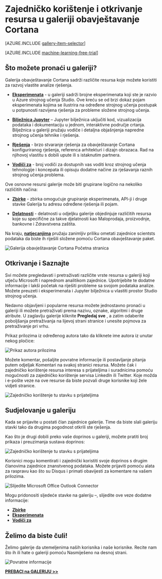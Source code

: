 <properties
    pageTitle="Galerija obavještavanje Cortana | Microsoft Azure"
    description="Zajedničko korištenje i otkrijte analize resurse i drugih značajki u galeriji obavještavanje Cortana. Naučite od drugih korisnika i nemojte vlastite prilozima zajednice."
    services="machine-learning"
    documentationCenter=""
    authors="garyericson"
    manager="jhubbard"
    editor="cgronlun"/>

<tags
    ms.service="machine-learning"
    ms.workload="data-services"
    ms.tgt_pltfrm="na"
    ms.devlang="na"
    ms.topic="article"
    ms.date="10/13/2016"
    ms.author="roopalik;garye"/>


# <a name="share-and-discover-resources-in-the-cortana-intelligence-gallery"></a>Zajedničko korištenje i otkrivanje resursa u galeriji obavještavanje Cortana

[AZURE.INCLUDE [gallery-item-selector](../../includes/machine-learning-gallery-item-selector.md)]

<!-- separating these 2 includes -->

[AZURE.INCLUDE [machine-learning-free-trial](../../includes/machine-learning-free-trial.md)]

## <a name="what-can-i-find-in-the-gallery"></a>Što možete pronaći u galeriji?

Galerija obavještavanje Cortana sadrži različite resursa koje možete koristiti za razvoj vlastite analize rješenja.

- **[Eksperimenata](machine-learning-gallery-experiments.md)** - u galeriji sadrži brojne eksperimenata koji ste je razvio u Azure strojnog učenja Studio. Ove kreću se od brzi dokaz pojam eksperimenata kojima se ilustrira na određene strojnog učenja postupak u potpunosti razvijena rješenja za probleme složene strojnog učenja.

- **[Bilježnica Jupyter](machine-learning-gallery-jupyter-notebooks.md)** – Jupyter bilježnica uključiti kod, vizualizacija podataka i dokumentaciju u jednom, interaktivne područje crtanja.
Bilježnica u galeriji pružaju vodiče i detaljna objašnjenja napredne strojnog učenja tehnike i rješenja.

<!--
- **[Machine Learning APIs](https://machine-learning-gallery-apis.md)** - An experiment developed in Azure Machine Learning can be launched as a web service so that the analytics model can be accessed by others through a set of REST APIs. A variety of these APIs are available in the Gallery, such as a product recommendation engine or cloud-based face and speech recognition.
-->

-  **[Rješenja](machine-learning-gallery-solutions.md)** - brzo stvaranje rješenja za obavještavanje Cortana konfiguriranog rješenja, referenca arhitekturi i dizajn obrazaca. Rad na njihovoj vlastitu s dobili upute ili s istaknutim partnera.

- **[Vodiči za](machine-learning-gallery-tutorials.md)** - broj vodiči za dostupnih vas voditi kroz strojnog učenja tehnologije i koncepata ili opisuju dodatne načine za rješavanja raznih strojnog učenja problema.

Ove osnovne resursi galerije može biti grupirane logično na nekoliko različitih načina:

- **[Zbirke](machine-learning-gallery-collections.md)** - zbirka omogućuje grupiranje eksperimenata, API-ji i druge stavke Galerija tu adresu određene rješenja ili pojam.

- **[Delatnosti](machine-learning-gallery-industries.md)** - delatnosti u odjeljku galerije objedinjuje različitih resursa koje su specifične za takve djelatnosti kao Maloprodaja, proizvodnje, bankovne i Zdravstvena zaštita.

Na kraju, **[natjecanjima](machine-learning-gallery-competitions.md)** pružaju zanimljiv priliku ometati zajednice scientsts podataka da biste ih riješili složene pomoću Cortana obavještavanje paket.

![Galerija obavještavanje Cortana Početna stranica](media\machine-learning-gallery-how-to-use-contribute-publish\gallery-home-page.png)

## <a name="discover-and-learn"></a>Otkrivanje i Saznajte

Svi možete pregledavati i pretraživati različite vrste resursa u galeriji koji utječu Microsoft i naprednom analitikom zajednice.
Upotrijebite te dodatne informacije i lakši početak na riješiti probleme sa svojom podataka analize.
Možete preuzeti i eksperimenata i Jupyter bilježnica u vlastiti prostor Studio strojnog učenja.

Nedavno objavljeni i popularne resursa možete jednostavno pronaći u galeriji ili možete pretraživati prema nazivu, oznake, algoritmi i druge atribute.
U zaglavlju galerije kliknite **Pregledaj sve** , a zatim odaberite poboljšanja pretraživanja na lijevoj strani stranice i unesite pojmova za pretraživanje pri vrhu.

Prikaz prilozima iz određenog autora tako da kliknete ime autora iz unutar nekog pločice:

![Prikaz autora prilozima](media\machine-learning-gallery-how-to-use-contribute-publish\view-by-author.png)


Možete komentar, pošaljite povratne informacije ili postavljanje pitanja putem odjeljak Komentari na svakoj stranici resursa.
Možete čak i zajedničko korištenje resursa interesa s prijateljima i suradnicima pomoću mogućnosti za zajedničko korištenje servisa LinkedIn ili Twitter.
Koje možda i e-pošte veze na ove resurse da biste pozvali druge korisnike koji žele vidjeti stranice.

![Zajedničko korištenje tu stavku s prijateljima](media\machine-learning-gallery-how-to-use-contribute-publish\comment-and-share.png)


## <a name="contribute-to-the-gallery"></a>Sudjelovanje u galeriju

Kada se prijavite u postati član zajednice galerije. Time da biste slali galeriju stavki tako da drugima pogodnost otkrili ste rješenja.

Kao što je drugi dobili preko vaše doprinos u galeriji, možete pratiti broj prikaza i preuzimanja sustava doprinos:

![Zajedničko korištenje tu stavku s prijateljima](media\machine-learning-gallery-how-to-use-contribute-publish\view-and-download-counts.png)

Korisnici mogu komentirati i zajednički koristiti svoje doprinos s drugim članovima zajednice znanstvenog podataka.
Možete prijaviti pomoću alata za raspravu kao što su Disqus i primati obavijesti za komentare na vašem prilozima.

![Slijedite Microsoft Office Outlook Connector](media\machine-learning-gallery-how-to-use-contribute-publish\follow-comments.png)

Mogu pridonositi sljedeće stavke na galeriju –, slijedite ove veze dodatne informacije:

- **[Zbirke](machine-learning-gallery-collections.md#contribute)**
- **[Eksperimenata](machine-learning-gallery-experiments.md#contribute)**
- **[Vodiči za](machine-learning-gallery-tutorials.md#contribute)**


## <a name="we-want-to-hear-from-you"></a>Želimo da biste čuli!
Želimo galerije da utemeljenima naših korisnika i naše korisnike. Recite nam što ih ili hate o galeriji pomoću Nasmiješeno na desnoj strani.  

![Povratne informacije](./media/machine-learning-gallery-how-to-use-contribute-publish/feedback.png)


**[PREBACI na GALERIJU >>](http://gallery.cortanaintelligence.com)**
